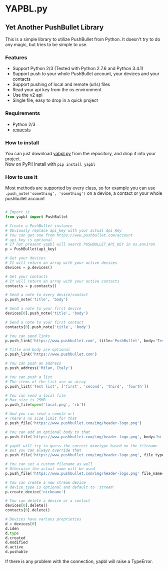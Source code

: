 # YAPBL.py
## Yet Another PushBullet Library

This is a simple library to utilize PushBullet from Python. It doesn't try to do any magic, but tries to be simple to use.

### Features
* Support Python 2/3 (Tested with Python 2.7.6 and Python 3.4.1)
* Support push to your whole PushBullet account, your devices and your contacts
* Support pushing of local and remote (urls) files
* Read your api key from the os environment
* Use the v2 api
* Single file, easy to drop in a quick project

### Requirements
* Python 2/3
* [requests](python-requests.org)

### How to install
You can just download [yabpl.py](https://raw.githubusercontent.com/Spittie/yapbl.py/master/yapbl/yapbl.py) from the repository, and drop it into your project.  
Now on PyPI! Install with  ```pip install yapbl```

### How to use it
Most methods are supported by every class, so for example you can use  
```.push_note('something', 'something')``` on a device, a contact or your whole pushbullet account

```python

# Import it
from yapbl import PushBullet

# Create a PushBullet instance
# Obviously replace api_key with your actual Api Key
# You can get one from https://www.pushbullet.com/account
# api_key is optional
# If not present yapbl will search PUSHBULLET_API_KEY in os.environ
p = PushBullet(api_key)

# Get your devices
# It will return an array with your active devices
devices = p.devices()

# Get your contacts
# It will return an array with your active contacts
contacts = p.contacts()

# Send a note to every device/contact
p.push_note('title', 'body')

# Send a note to your first device
devices[0].push_note('title', 'body')

# Send a note to your first contact
contacts[0].push_note('title', 'body')

# You can send links
p.push_link('https://www.pushbullet.com', title='PushBullet', body='Testing')

# Title and body are optional
p.push_link('https://www.pushbullet.com')

# You can push an address
p.push_address('Milan, Italy')

# You can push a list
# The items of the list are an array
p.push_list('Test list', ['first', 'second', 'third', 'fourth'])

# You can send a local file
# Max size is 25MB
p.push_file(open('local.png', 'rb'))

# And you can send a remote url
# There's no size limit for that
p.push_file('https://www.pushbullet.com/img/header-logo.png')

# You can add an optional body to that
p.push_file('https://www.pushbullet.com/img/header-logo.png', body='hi!')

# yapbl will try to guess the correct mimetype based on the filename
# But you can always override that
p.push_file('https://www.pushbullet.com/img/header-logo.png', file_type='image/png')

# You can set a custom filename as well
# Otherwise the actual name will be used
p.push_file('https://www.pushbullet.com/img/header-logo.png' file_name='image.png')

# You can create a new stream device
# device_type is optional and default to 'stream'
p.create_device('nickname')

# You can delete a device or a contact
devices[0].delete()
contacts[0].delete()

# Devices have various proprieties
d = devices[0]
d.iden
d.type
d.created
d.modified
d.active
d.pushable
```

If there is any problem with the connection, yapbl will raise a TypeError.